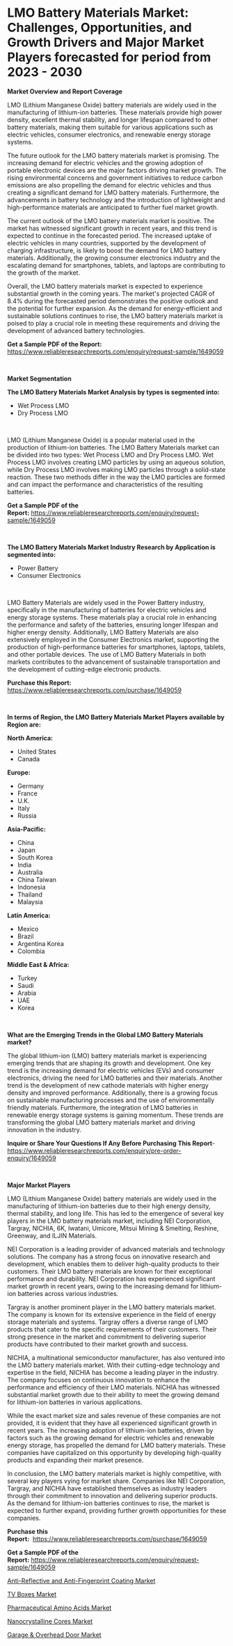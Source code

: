 <p><h1>LMO Battery Materials Market: Challenges, Opportunities, and Growth Drivers and Major Market Players forecasted for period from 2023 - 2030</h1></p><p><strong>Market Overview and Report Coverage</strong></p>
<p><p>LMO (Lithium Manganese Oxide) battery materials are widely used in the manufacturing of lithium-ion batteries. These materials provide high power density, excellent thermal stability, and longer lifespan compared to other battery materials, making them suitable for various applications such as electric vehicles, consumer electronics, and renewable energy storage systems.</p><p>The future outlook for the LMO battery materials market is promising. The increasing demand for electric vehicles and the growing adoption of portable electronic devices are the major factors driving market growth. The rising environmental concerns and government initiatives to reduce carbon emissions are also propelling the demand for electric vehicles and thus creating a significant demand for LMO battery materials. Furthermore, the advancements in battery technology and the introduction of lightweight and high-performance materials are anticipated to further fuel market growth.</p><p>The current outlook of the LMO battery materials market is positive. The market has witnessed significant growth in recent years, and this trend is expected to continue in the forecasted period. The increased uptake of electric vehicles in many countries, supported by the development of charging infrastructure, is likely to boost the demand for LMO battery materials. Additionally, the growing consumer electronics industry and the escalating demand for smartphones, tablets, and laptops are contributing to the growth of the market.</p><p>Overall, the LMO battery materials market is expected to experience substantial growth in the coming years. The market's projected CAGR of 8.4% during the forecasted period demonstrates the positive outlook and the potential for further expansion. As the demand for energy-efficient and sustainable solutions continues to rise, the LMO battery materials market is poised to play a crucial role in meeting these requirements and driving the development of advanced battery technologies.</p></p>
<p><strong>Get a Sample PDF of the Report:</strong> <a href="https://www.reliableresearchreports.com/enquiry/request-sample/1649059">https://www.reliableresearchreports.com/enquiry/request-sample/1649059</a></p>
<p>&nbsp;</p>
<p><strong>Market Segmentation</strong></p>
<p><strong>The LMO Battery Materials Market Analysis by types is segmented into:</strong></p>
<p><ul><li>Wet Process LMO</li><li>Dry Process LMO</li></ul></p>
<p>&nbsp;</p>
<p><p>LMO (Lithium Manganese Oxide) is a popular material used in the production of lithium-ion batteries. The LMO Battery Materials market can be divided into two types: Wet Process LMO and Dry Process LMO. Wet Process LMO involves creating LMO particles by using an aqueous solution, while Dry Process LMO involves making LMO particles through a solid-state reaction. These two methods differ in the way the LMO particles are formed and can impact the performance and characteristics of the resulting batteries.</p></p>
<p><strong>Get a Sample PDF of the Report:</strong>&nbsp;<a href="https://www.reliableresearchreports.com/enquiry/request-sample/1649059">https://www.reliableresearchreports.com/enquiry/request-sample/1649059</a></p>
<p>&nbsp;</p>
<p><strong>The LMO Battery Materials Market Industry Research by Application is segmented into:</strong></p>
<p><ul><li>Power Battery</li><li>Consumer Electronics</li></ul></p>
<p>&nbsp;</p>
<p><p>LMO Battery Materials are widely used in the Power Battery industry, specifically in the manufacturing of batteries for electric vehicles and energy storage systems. These materials play a crucial role in enhancing the performance and safety of the batteries, ensuring longer lifespan and higher energy density. Additionally, LMO Battery Materials are also extensively employed in the Consumer Electronics market, supporting the production of high-performance batteries for smartphones, laptops, tablets, and other portable devices. The use of LMO Battery Materials in both markets contributes to the advancement of sustainable transportation and the development of cutting-edge electronic products.</p></p>
<p><strong>Purchase this Report:</strong>&nbsp; <a href="https://www.reliableresearchreports.com/purchase/1649059">https://www.reliableresearchreports.com/purchase/1649059</a></p>
<p>&nbsp;</p>
<p><strong>In terms of Region, the LMO Battery Materials Market Players available by Region are:</strong></p>
<p>
    <p> <strong> North America: </strong>
        <ul>
            <li>United States</li>
            <li>Canada</li>
        </ul>
        </p> 
    <p> <strong> Europe: </strong>
        <ul>
            <li>Germany</li>
            <li>France</li>
            <li>U.K.</li>
            <li>Italy</li>
            <li>Russia</li>
        </ul>
        </p> 
    <p> <strong> Asia-Pacific: </strong>
        <ul>
            <li>China</li>
            <li>Japan</li>
            <li>South Korea</li>
            <li>India</li>
            <li>Australia</li>
            <li>China Taiwan</li>
            <li>Indonesia</li>
            <li>Thailand</li>
            <li>Malaysia</li>
        </ul>
        </p> 
    <p> <strong> Latin America: </strong>
        <ul>
            <li>Mexico</li>
            <li>Brazil</li>
            <li>Argentina Korea</li>
            <li>Colombia</li>
        </ul>
        </p> 
    <p> <strong> Middle East & Africa: </strong>
        <ul>
            <li>Turkey</li>
            <li>Saudi</li>
            <li>Arabia</li>
            <li>UAE</li>
            <li>Korea</li>
        </ul>
    </p>
    </p>
<p>&nbsp;</p>
<p><strong>What are the Emerging Trends in the Global LMO Battery Materials market?</strong></p>
<p><p>The global lithium-ion (LMO) battery materials market is experiencing emerging trends that are shaping its growth and development. One key trend is the increasing demand for electric vehicles (EVs) and consumer electronics, driving the need for LMO batteries and their materials. Another trend is the development of new cathode materials with higher energy density and improved performance. Additionally, there is a growing focus on sustainable manufacturing processes and the use of environmentally friendly materials. Furthermore, the integration of LMO batteries in renewable energy storage systems is gaining momentum. These trends are transforming the global LMO battery materials market and driving innovation in the industry.</p></p>
<p><strong>Inquire or Share Your Questions If Any Before Purchasing This Report</strong>- <a href="https://www.reliableresearchreports.com/enquiry/pre-order-enquiry/1649059">https://www.reliableresearchreports.com/enquiry/pre-order-enquiry/1649059</a></p>
<p>&nbsp;</p>
<p><strong>Major Market Players</strong></p>
<p><p>LMO (Lithium Manganese Oxide) battery materials are widely used in the manufacturing of lithium-ion batteries due to their high energy density, thermal stability, and long life. This has led to the emergence of several key players in the LMO battery materials market, including NEI Corporation, Targray, NICHIA, 6K, Iwatani, Umicore, Mitsui Mining & Smelting, Reshine, Greenway, and ILJIN Materials.</p><p>NEI Corporation is a leading provider of advanced materials and technology solutions. The company has a strong focus on innovative research and development, which enables them to deliver high-quality products to their customers. Their LMO battery materials are known for their exceptional performance and durability. NEI Corporation has experienced significant market growth in recent years, owing to the increasing demand for lithium-ion batteries across various industries.</p><p>Targray is another prominent player in the LMO battery materials market. The company is known for its extensive experience in the field of energy storage materials and systems. Targray offers a diverse range of LMO products that cater to the specific requirements of their customers. Their strong presence in the market and commitment to delivering superior products have contributed to their market growth and success.</p><p>NICHIA, a multinational semiconductor manufacturer, has also ventured into the LMO battery materials market. With their cutting-edge technology and expertise in the field, NICHIA has become a leading player in the industry. The company focuses on continuous innovation to enhance the performance and efficiency of their LMO materials. NICHIA has witnessed substantial market growth due to their ability to meet the growing demand for lithium-ion batteries in various applications.</p><p>While the exact market size and sales revenue of these companies are not provided, it is evident that they have all experienced significant growth in recent years. The increasing adoption of lithium-ion batteries, driven by factors such as the growing demand for electric vehicles and renewable energy storage, has propelled the demand for LMO battery materials. These companies have capitalized on this opportunity by developing high-quality products and expanding their market presence.</p><p>In conclusion, the LMO battery materials market is highly competitive, with several key players vying for market share. Companies like NEI Corporation, Targray, and NICHIA have established themselves as industry leaders through their commitment to innovation and delivering superior products. As the demand for lithium-ion batteries continues to rise, the market is expected to further expand, providing further growth opportunities for these companies.</p></p>
<p><strong>Purchase this Report:</strong>&nbsp;&nbsp;<a href="https://www.reliableresearchreports.com/purchase/1649059">https://www.reliableresearchreports.com/purchase/1649059</a></p>
<p></p>
<p><strong>Get a Sample PDF of the Report:</strong>&nbsp;<a href="https://www.reliableresearchreports.com/enquiry/request-sample/1649059">https://www.reliableresearchreports.com/enquiry/request-sample/1649059</a></p>
<p><p><a href="https://medium.com/@rombilly2345/anti-reflective-and-anti-fingerprint-coating-market-insight-market-trends-growth-forecasted-from-e957c956225d">Anti-Reflective and Anti-Fingerprint Coating Market</a></p><p><a href="https://www.linkedin.com/pulse/tv-boxes-market-share-amp-new-trends-analysis-report/">TV Boxes Market</a></p><p><a href="https://www.linkedin.com/pulse/pharmaceutical-amino-acids-market-size-share-global-analysis/">Pharmaceutical Amino Acids Market</a></p><p><a href="https://www.linkedin.com/pulse/nanocrystalline-cores-market-research-report-unlocks-analysis/">Nanocrystalline Cores Market</a></p><p><a href="https://medium.com/@peatebilly85475/garage-amp-overhead-door-market-share-evolution-and-market-growth-trends-2023-2030-b83f45036280">Garage & Overhead Door Market</a></p></p>